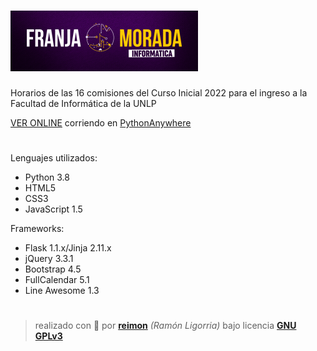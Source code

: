 # ![](static/franja-300x97.png)
Horarios de las 16 comisiones del Curso Inicial 2022 para el ingreso a la Facultad de Informática de la UNLP

[VER ONLINE](https://bit.ly/ingreso-info-curso-inicial-2022) corriendo en [PythonAnywhere](https://www.pythonanywhere.com/)
#

Lenguajes utilizados:
- Python 3.8
- HTML5
- CSS3
- JavaScript 1.5

Frameworks:
- Flask 1.1.x/Jinja 2.11.x
- jQuery 3.3.1
- Bootstrap 4.5
- FullCalendar 5.1
- Line Awesome 1.3
#
> realizado con 💚 por [**reimon**](//github.com/reimonlp) *(Ramón Ligorria)* bajo licencia [**GNU GPLv3**](LICENSE)
